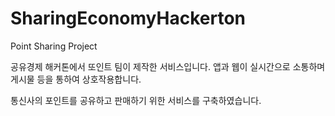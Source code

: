 # SharingEconomyHackerton
Point Sharing Project

공유경제 해커톤에서 또인트 팀이 제작한 서비스입니다.
앱과 웹이 실시간으로 소통하며 게시물 등을 통하여 상호작용합니다.

통신사의 포인트를 공유하고 판매하기 위한 서비스를 구축하였습니다.
